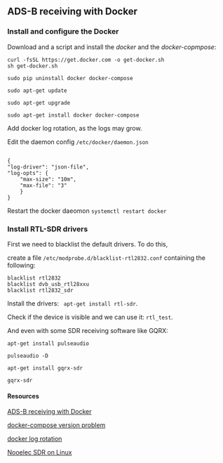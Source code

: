 ## ADS-B receiving with Docker

### Install and configure the Docker

Download and a script and install the *docker* and the *docker-copmpose*:

```
curl -fsSL https://get.docker.com -o get-docker.sh
sh get-docker.sh
```

```
sudo pip uninstall docker docker-compose

sudo apt-get update

sudo apt-get upgrade

sudo apt-get install docker docker-compose

```

Add docker log rotation, as the logs may grow.

Edit the daemon config ```/etc/docker/daemon.json```

```

{
"log-driver": "json-file",
"log-opts": {
    "max-size": "10m",    
    "max-file": "3" 
    }
}

```
Restart the docker daeomon ```systemctl restart docker```

### Install RTL-SDR drivers

First we need to blacklist the default drivers. To do this, 

create a file ```/etc/modprobe.d/blacklist-rtl2832.conf``` containing the following:

```
blacklist rtl2832
blacklist dvb_usb_rtl28xxu
blacklist rtl2832_sdr

```

Install the drivers: ``` apt-get install rtl-sdr```.

Check if the device is visible and we can use it: ```rtl_test```.

And even with some SDR receiving software like GQRX: 

```
apt-get install pulseaudio

pulseaudio -D

apt-get install gqrx-sdr

gqrx-sdr

```




#### Resources

[ADS-B receiving with Docker](https://github.com/mikenye/docker-readsb/wiki/Guide-to-ADS-B-Data-Receiving,-Decoding-and-Sharing,-Leveraging-RTLSDR-and-Docker)

[docker-compose version problem](https://github.com/docker/docker-py/issues/1502)

[docker log rotation](https://success.docker.com/article/how-to-setup-log-rotation-post-installation)

[Nooelec SDR on Linux](https://www.nooelec.com/store/downloads/dl/file/id/72/product/0/nesdr_installation_manual_for_ubuntu.pdf)
